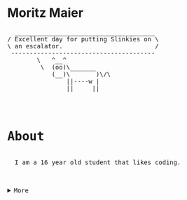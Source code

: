 <h1 font="Minecraft">Moritz Maier</h1>





<div align="left">
<pre>
  ______________________________________     
/ Excellent day for putting Slinkies on \    
\ an escalator.                         /    
 ---------------------------------------     
        \   ^__^                             
         \  (oo)\_______
            (__)\       )\/\
                ||----w |
                ||     ||

  
</pre>
</div>





<pre>
  <h1>About</h1>
  I am a 16 year old student that likes coding.

  
  <details>
  <summary>More</summary>
  <ul>
    <li>💻 System programming languages</li>
    <li>📃 Teachers favourite IDE</li>
    <li>🎮 Anime - Gaming</li>
    <li>🐾 Nero</li>
  </ul>
</details>
  

</pre>






